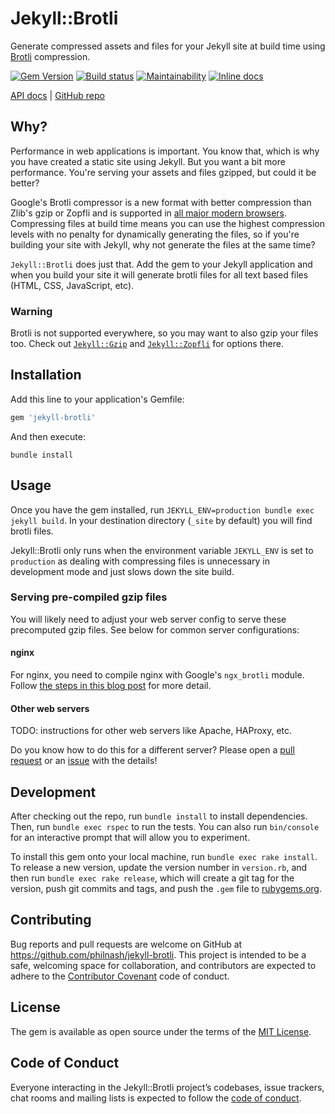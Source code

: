 # Jekyll::Brotli

Generate compressed assets and files for your Jekyll site at build time using [Brotli](https://github.com/google/brotli) compression.

[![Gem Version](https://badge.fury.io/rb/jekyll-brotli.svg)](https://rubygems.org/gems/jekyll-brotli) [![Build status](https://github.com/philnash/jekyll-brotli/workflows/tests/badge.svg)](https://github.com/philnash/jekyll-brotli/actions) [![Maintainability](https://api.codeclimate.com/v1/badges/9deb43d992a0c47a55e4/maintainability)](https://codeclimate.com/github/philnash/jekyll-brotli/maintainability) [![Inline docs](https://inch-ci.org/github/philnash/jekyll-brotli.svg?branch=master)](https://inch-ci.org/github/philnash/jekyll-brotli)

[API docs](http://www.rubydoc.info/gems/jekyll-brotli/) | [GitHub repo](https://github.com/philnash/jekyll-brotli)

## Why?

Performance in web applications is important. You know that, which is why you have created a static site using Jekyll. But you want a bit more performance. You're serving your assets and files gzipped, but could it be better?

Google's Brotli compressor is a new format with better compression than Zlib's gzip or Zopfli and is supported in [all major modern browsers](https://caniuse.com/#feat=brotli). Compressing files at build time means you can use the highest compression levels with no penalty for dynamically generating the files, so if you're building your site with Jekyll, why not generate the files at the same time?

`Jekyll::Brotli` does just that. Add the gem to your Jekyll application and when you build your site it will generate brotli files for all text based files (HTML, CSS, JavaScript, etc).

### Warning

Brotli is not supported everywhere, so you may want to also gzip your files too. Check out [`Jekyll::Gzip`](https://github.com/philnash/jekyll-gzip) and [`Jekyll::Zopfli`](https://github.com/philnash/jekyll-zopfli) for options there.

## Installation

Add this line to your application's Gemfile:

```ruby
gem 'jekyll-brotli'
```

And then execute:

```
bundle install
```

## Usage

Once you have the gem installed, run `JEKYLL_ENV=production bundle exec jekyll build`. In your destination directory (`_site` by default) you will find brotli files.

Jekyll::Brotli only runs when the environment variable `JEKYLL_ENV` is set to `production` as dealing with compressing files is unnecessary in development mode and just slows down the site build.

### Serving pre-compiled gzip files

You will likely need to adjust your web server config to serve these precomputed gzip files. See below for common server configurations:

#### nginx

For nginx, you need to compile nginx with Google's `ngx_brotli` module. Follow [the steps in this blog post](https://ethitter.com/2016/12/adding-brotli-support-to-nginx/) for more detail.

#### Other web servers

TODO: instructions for other web servers like Apache, HAProxy, etc.

Do you know how to do this for a different server? Please open a [pull request](https://github.com/philnash/jekyll-brotli/pulls) or an [issue](https://github.com/philnash/jekyll-brotli/issues) with the details!

## Development

After checking out the repo, run `bundle install` to install dependencies. Then, run `bundle exec rspec` to run the tests. You can also run `bin/console` for an interactive prompt that will allow you to experiment.

To install this gem onto your local machine, run `bundle exec rake install`. To release a new version, update the version number in `version.rb`, and then run `bundle exec rake release`, which will create a git tag for the version, push git commits and tags, and push the `.gem` file to [rubygems.org](https://rubygems.org).

## Contributing

Bug reports and pull requests are welcome on GitHub at https://github.com/philnash/jekyll-brotli. This project is intended to be a safe, welcoming space for collaboration, and contributors are expected to adhere to the [Contributor Covenant](http://contributor-covenant.org) code of conduct.

## License

The gem is available as open source under the terms of the [MIT License](https://opensource.org/licenses/MIT).

## Code of Conduct

Everyone interacting in the Jekyll::Brotli project’s codebases, issue trackers, chat rooms and mailing lists is expected to follow the [code of conduct](https://github.com/philnash/jekyll-gzip/blob/master/CODE_OF_CONDUCT.md).
